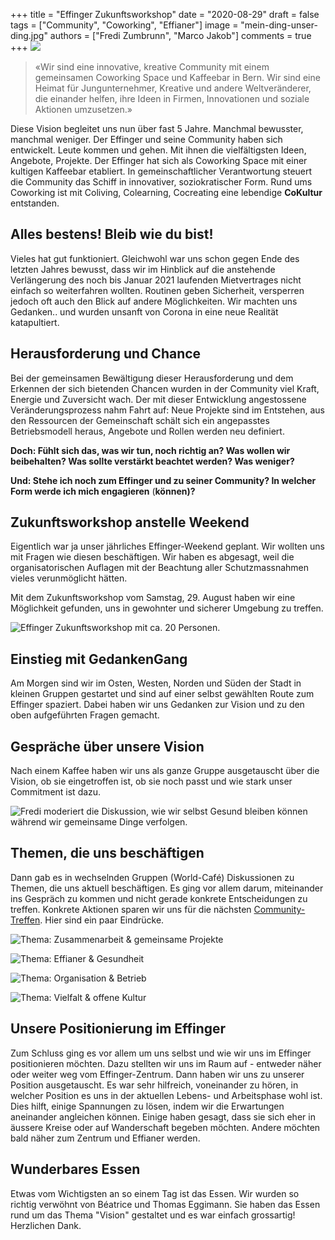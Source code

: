 +++
title = "Effinger Zukunftsworkshop"
date = "2020-08-29"
draft = false
tags = ["Community", "Coworking", "Effianer"]
image = "mein-ding-unser-ding.jpg"
authors = ["Fredi Zumbrunn", "Marco Jakob"]
comments = true
+++
![](mein-ding-unser-ding.jpg)

> «Wir sind eine innovative, kreative Community mit einem gemeinsamen Coworking Space und Kaffeebar in Bern. Wir sind eine Heimat für Jungunternehmer, Kreative und andere Weltveränderer, die einander helfen, ihre Ideen in Firmen, Innovationen und soziale Aktionen umzusetzen.»

Diese Vision begleitet uns nun über fast 5 Jahre. Manchmal bewusster, manchmal weniger. Der Effinger und seine Community haben sich entwickelt. Leute kommen und gehen. Mit ihnen die vielfältigsten Ideen, Angebote, Projekte. Der Effinger hat sich als Coworking Space mit einer kultigen Kaffeebar etabliert. In gemeinschaftlicher Verantwortung steuert die Community das Schiff in innovativer, soziokratischer Form. Rund ums Coworking ist mit Coliving, Colearning, Cocreating eine lebendige **CoKultur** entstanden.

## Alles bestens! Bleib wie du bist!

Vieles hat gut funktioniert. Gleichwohl war uns schon gegen Ende des letzten Jahres bewusst, dass wir im Hinblick auf die anstehende Verlängerung des noch bis Januar 2021 laufenden Mietvertrages nicht einfach so weiterfahren wollten. Routinen geben Sicherheit, versperren jedoch oft auch den Blick auf andere Möglichkeiten. Wir machten uns Gedanken.. und wurden unsanft von Corona in eine neue Realität katapultiert.

## Herausforderung und Chance

Bei der gemeinsamen Bewältigung dieser Herausforderung und dem Erkennen der sich bietenden Chancen wurden in der Community viel Kraft, Energie und Zuversicht wach. Der mit dieser Entwicklung angestossene Veränderungsprozess nahm Fahrt auf: Neue Projekte sind im Entstehen, aus den Ressourcen der Gemeinschaft schält sich ein angepasstes Betriebsmodell heraus, Angebote und Rollen werden neu definiert.

**Doch: Fühlt sich das, was wir tun, noch richtig an? Was wollen wir beibehalten? Was sollte verstärkt beachtet werden? Was weniger?**

**Und: Stehe ich noch zum Effinger und zu seiner Community? In welcher Form werde ich mich engagieren** (**können)?**

## Zukunftsworkshop anstelle Weekend

Eigentlich war ja unser jährliches Effinger-Weekend geplant. Wir wollten uns mit Fragen wie diesen beschäftigen. Wir haben es abgesagt, weil die organisatorischen Auflagen mit der Beachtung aller Schutzmassnahmen vieles verunmöglicht hätten.

Mit dem Zukunftsworkshop vom Samstag, 29. August haben wir eine Möglichkeit gefunden, uns in gewohnter und sicherer Umgebung zu treffen.

![Effinger Zukunftsworkshop mit ca. 20 Personen.](zukunftsworkshop.jpg)

## Einstieg mit GedankenGang

Am Morgen sind wir im Osten, Westen, Norden und Süden der Stadt in kleinen Gruppen gestartet und sind auf einer selbst gewählten Route zum Effinger spaziert. Dabei haben wir uns Gedanken zur Vision und zu den oben aufgeführten Fragen gemacht.

## Gespräche über unsere Vision

Nach einem Kaffee haben wir uns als ganze Gruppe ausgetauscht über die Vision, ob sie eingetroffen ist, ob sie noch passt und wie stark unser Commitment ist dazu.

![Fredi moderiert die Diskussion, wie wir selbst Gesund bleiben können während wir gemeinsame Dinge verfolgen.](geben-empfangen.jpg)

## Themen, die uns beschäftigen

Dann gab es in wechselnden Gruppen (World-Café) Diskussionen zu Themen, die uns aktuell beschäftigen. Es ging vor allem darum, miteinander ins Gespräch zu kommen und nicht gerade konkrete Entscheidungen zu treffen. Konkrete Aktionen sparen wir uns für die nächsten [Community-Treffen](/events/). Hier sind ein paar Eindrücke.

![Thema: Zusammenarbeit & gemeinsame Projekte](world-cafe-1.jpg)

![Thema: Effianer & Gesundheit](world-cafe-2.jpg)

![Thema: Organisation & Betrieb](world-cafe-3.jpg)

![Thema: Vielfalt & offene Kultur](world-cafe-4.jpg)

## Unsere Positionierung im Effinger

Zum Schluss ging es vor allem um uns selbst und wie wir uns im Effinger positionieren möchten. Dazu stellten wir uns im Raum auf - entweder näher oder weiter weg vom Effinger-Zentrum. Dann haben wir uns zu unserer Position ausgetauscht. Es war sehr hilfreich, voneinander zu hören, in welcher Position es uns in der aktuellen Lebens- und Arbeitsphase wohl ist. Dies hilft, einige Spannungen zu lösen, indem wir die Erwartungen aneinander angleichen können. Einige haben gesagt, dass sie sich eher in äussere Kreise oder auf Wanderschaft begeben möchten. Andere möchten bald näher zum Zentrum und Effianer werden.

## Wunderbares Essen

Etwas vom Wichtigsten an so einem Tag ist das Essen. Wir wurden so richtig verwöhnt von Béatrice und Thomas Eggimann. Sie haben das Essen rund um das Thema "Vision" gestaltet und es war einfach grossartig! Herzlichen Dank.